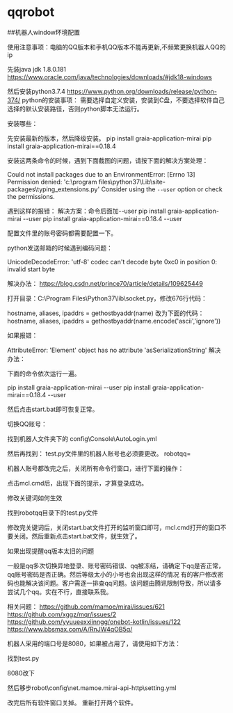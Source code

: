 # qqrobot

##机器人window环境配置

使用注意事项：电脑的QQ版本和手机QQ版本不能再更新,不频繁更换机器人QQ的ip

先装java jdk 1.8.0.181
https://www.oracle.com/java/technologies/downloads/#jdk18-windows

然后安装python3.7.4
https://www.python.org/downloads/release/python-374/
python的安装事项：
需要选择自定义安装，安装到C盘，不要选择软件自己选择的默认安装路径，否则python脚本无法运行。

安装哪些：

先安装最新的版本，然后降级安装。
pip install graia-application-mirai
pip install graia-application-mirai==0.18.4

安装这两条命令的时候，遇到下面截图的问题，请按下面的解决方案处理：

Could not install packages due to an EnvironmentError: [Errno 13] Permission denied: 'c:\\program files\\python37\\Lib\\site-packages\\typing_extensions.py'
Consider using the `--user` option or check the permissions.


遇到这样的报错：
解决方案：命令后面加--user
pip install graia-application-mirai --user
pip install graia-application-mirai==0.18.4 --user

配置文件里的账号密码都需要配置一下。


python发送邮箱的时候遇到编码问题：

UnicodeDecodeError: 'utf-8' codec can't decode byte 0xc0 in position 0: invalid start byte


解决办法：
https://blog.csdn.net/prince70/article/details/109625449

打开目录：C:\Program Files\Python37\lib\socket.py，修改676行代码：

hostname, aliases, ipaddrs = gethostbyaddr(name) 改为下面的代码：
hostname, aliases, ipaddrs = gethostbyaddr(name.encode('ascii','ignore'))


如果报错：



AttributeError: 'Element' object has no attribute 'asSerializationString'
解决办法：

下面的命令依次运行一遍。

pip install graia-application-mirai --user
pip install graia-application-mirai==0.18.4 --user


然后点击start.bat即可恢复正常。




切换QQ账号：

找到机器人文件夹下的
config\Console\AutoLogin.yml



然后再找到：
test.py文件里的机器人账号也必须要更改。
robotqq=


机器人账号都改完之后，关闭所有命令行窗口，进行下面的操作：



点击mcl.cmd后，出现下面的提示，才算登录成功。





修改关键词如何生效


找到robotqq目录下的test.py文件


修改完关键词后，关闭start.bat文件打开的监听窗口即可，mcl.cmd打开的窗口不要关闭。然后重新点击start.bat文件，就生效了。



如果出现提醒qq版本太旧的问题

一般是qq多次切换异地登录、账号密码错误、qq被冻结，请确定下qq是否正常，qq账号密码是否正确。然后等级太小的小号也会出现这样的情况
有的客户修改密码也能解决该问题。客户需逐一排查qq问题。该问题由腾讯限制导致，所以请多尝试几个qq。实在不行，直接联系我。


相关问题：
https://github.com/mamoe/mirai/issues/621
https://github.com/xggz/mqr/issues/2
https://github.com/yyuueexxiinngg/onebot-kotlin/issues/122
https://www.bbsmax.com/A/RnJW4qOB5q/


机器人采用的端口号是8080，如果被占用了，请使用如下方法：

找到test.py

8080改下

然后移步robot\config\net.mamoe.mirai-api-http\setting.yml



改完后所有软件窗口关掉。
重新打开两个软件。
